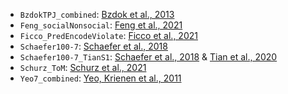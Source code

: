 - `BzdokTPJ_combined`: [Bzdok et al., 2013](https://doi.org/10.1016/j.neuroimage.2013.05.046)
- `Feng_socialNonsocial`: [Feng et al., 2021](https://doi.org/10.1016/j.neubiorev.2021.03.025)
- `Ficco_PredEncodeViolate`: [Ficco et al., 2021](https://doi.org/10.1038/s41598-021-95603-5)
- `Schaefer100-7`: [Schaefer et al., 2018](https://doi.org/10.1093/cercor/bhx179)
- `Schaefer100-7_TianS1`: [Schaefer et al., 2018](https://doi.org/10.1093/cercor/bhx179) & [Tian et al., 2020](https://doi.org/10.1038/s41593-020-00711-6)
- `Schurz_ToM`: [Schurz et al., 2021](https://doi.org/10.1037/bul0000303)
- `Yeo7_combined`: [Yeo, Krienen et al., 2011](https://doi.org/10.1152/jn.00338.2011)